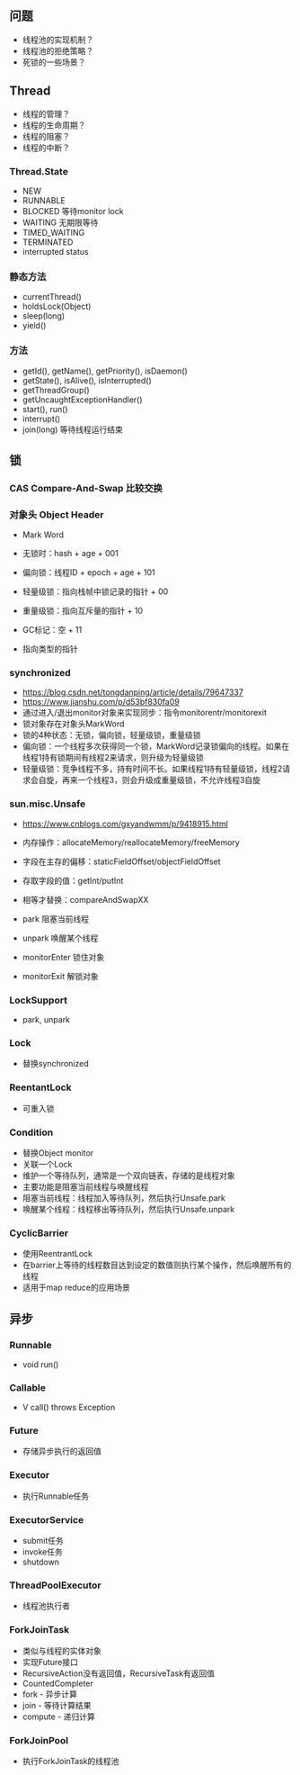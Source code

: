 
## 问题
* 线程池的实现机制？
* 线程池的拒绝策略？
* 死锁的一些场景？

## Thread
* 线程的管理？
* 线程的生命周期？
* 线程的阻塞？
* 线程的中断？

### Thread.State
* NEW
* RUNNABLE
* BLOCKED 等待monitor lock
* WAITING 无期限等待
* TIMED_WAITING
* TERMINATED
* interrupted status

### 静态方法
* currentThread()
* holdsLock(Object)
* sleep(long)
* yield()

### 方法
* getId(), getName(), getPriority(), isDaemon()
* getState(), isAlive(), isInterrupted()
* getThreadGroup()
* getUncaughtExceptionHandler()
* start(), run()
* interrupt()
* join(long) 等待线程运行结束

## 锁

### CAS Compare-And-Swap 比较交换

### 对象头 Object Header
* Mark Word
* 无锁时：hash + age + 001
* 偏向锁：线程ID + epoch + age + 101
* 轻量级锁：指向栈帧中锁记录的指针 + 00
* 重量级锁：指向互斥量的指针 + 10
* GC标记：空 + 11

* 指向类型的指针

### synchronized
* https://blog.csdn.net/tongdanping/article/details/79647337
* https://www.jianshu.com/p/d53bf830fa09
* 通过进入/退出monitor对象来实现同步：指令monitorentr/monitorexit
* 锁对象存在对象头MarkWord
* 锁的4种状态：无锁，偏向锁，轻量级锁，重量级锁
* 偏向锁：一个线程多次获得同一个锁，MarkWord记录锁偏向的线程。如果在线程1持有锁期间有线程2来请求，则升级为轻量级锁
* 轻量级锁：竞争线程不多，持有时间不长。如果线程1持有轻量级锁，线程2请求会自旋，再来一个线程3，则会升级成重量级锁，不允许线程3自旋


### sun.misc.Unsafe
* https://www.cnblogs.com/gxyandwmm/p/9418915.html
* 内存操作：allocateMemory/reallocateMemory/freeMemory

* 字段在主存的偏移：staticFieldOffset/objectFieldOffset
* 存取字段的值：getInt/putInt
* 相等才替换：compareAndSwapXX 

* park 阻塞当前线程
* unpark 唤醒某个线程

* monitorEnter 锁住对象
* monitorExit 解锁对象


### LockSupport
* park, unpark

### Lock
* 替换synchronized

### ReentantLock
* 可重入锁

### Condition
* 替换Object monitor
* 关联一个Lock
* 维护一个等待队列，通常是一个双向链表，存储的是线程对象
* 主要功能是阻塞当前线程与唤醒线程
* 阻塞当前线程：线程加入等待队列，然后执行Unsafe.park
* 唤醒某个线程：线程移出等待队列，然后执行Unsafe.unpark

### CyclicBarrier
* 使用ReentrantLock
* 在barrier上等待的线程数目达到设定的数值则执行某个操作，然后唤醒所有的线程
* 适用于map reduce的应用场景

## 异步

### Runnable
* void run()

### Callable<V>
* V call() throws Exception

### Future<V>
* 存储异步执行的返回值

### Executor
* 执行Runnable任务

### ExecutorService
* submit任务
* invoke任务
* shutdown

### ThreadPoolExecutor
* 线程池执行者

### ForkJoinTask<V>
* 类似与线程的实体对象
* 实现Future接口
* RecursiveAction没有返回值，RecursiveTask有返回值
* CountedCompleter
* fork - 异步计算
* join - 等待计算结果
* compute - 递归计算

### ForkJoinPool
* 执行ForkJoinTask的线程池


